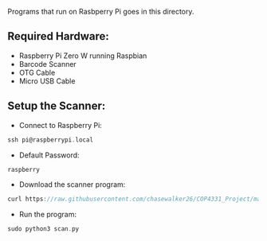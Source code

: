 Programs that run on Rasbperry Pi goes in this directory.

## Required Hardware:

- Raspberry Pi Zero W running Raspbian
- Barcode Scanner
- OTG Cable
- Micro USB Cable


## Setup the Scanner:

- Connect to Raspberry Pi:
```c
ssh pi@raspberrypi.local
```

- Default Password:
```c
raspberry
```

- Download the scanner program:
```c
curl https://raw.githubusercontent.com/chasewalker26/COP4331_Project/main/project/RaspberryPi/scan.py -o scan.py
```

- Run the program:
```c
sudo python3 scan.py
```

